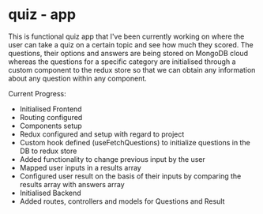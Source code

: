 # quiz - app

This is functional quiz app that I've been currently working on where the user can take a quiz on a certain topic and see how much they scored. The questions, their options and answers are being stored on MongoDB cloud whereas the questions for a specific category are initialised through a custom component to the redux store so that we can obtain any information about any question within any component. 

Current Progress:
- Initialised Frontend
- Routing configured
- Components setup
- Redux configured and setup with regard to project
- Custom hook defined (useFetchQuestions) to initialize questions in the DB to redux store
- Added functionality to change previous input by the user 
- Mapped user inputs in a results array 
- Configured user result on the basis of their inputs by comparing the results array with answers array
- Initialised Backend
- Added routes, controllers and models for Questions and Result


